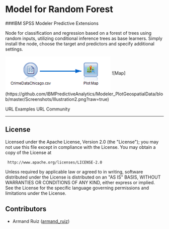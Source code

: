 # Model for Random Forest 
###IBM SPSS Modeler Predictive Extensions

Node for classification and regression based on a forest of trees using random inputs, utilizing conditional inference trees as base learners. Simply install the node, choose the target and predictors and specify additional settings. 

<img align="center" src="https://github.com/IBMPredictiveAnalytics/Modeler_PlotGeospatialData/blob/master/Screenshots/Illustration8.PNG?raw=trueg" alt="map stream">
![Map](https://github.com/IBMPredictiveAnalytics/Modeler_PlotGeospatialData/blob/master/Screenshots/Illustration2.png?raw=true)

URL Examples
URL Community

---

License
----

Licensed under the Apache License, Version 2.0 (the "License"); you may not use this file except in compliance with the License. You may obtain a copy of the License at

     http://www.apache.org/licenses/LICENSE-2.0

Unless required by applicable law or agreed to in writing, software distributed under the License is distributed on an "AS IS" BASIS, WITHOUT WARRANTIES OR CONDITIONS OF ANY KIND, either express or implied. See the License for the specific language governing permissions and limitations under the License.


Contributors
----

  - Armand Ruiz ([armand_ruiz](https://twitter.com/armand_ruiz))


[1]: http://www.apache.org/licenses/LICENSE-2.0.html
